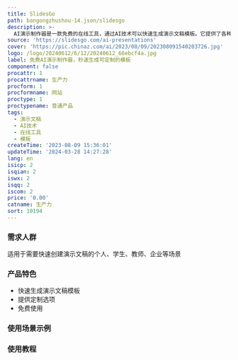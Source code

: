 ```yaml
---
title: SlidesGo
path: bangongzhushou-14.json/slidesgo
description: >-
  AI演示制作器是一款免费的在线工具，通过AI技术可以快速生成演示文稿模板。它提供了各种定制选项，用户可以根据自己的需求进行修改和编辑。优势：快速、定制化、免费使用。定价：免费。定位：帮助用户快速创建演示文稿。
source: 'https://slidesgo.com/ai-presentations'
cover: 'https://pic.chinaz.com/ai/2023/08/09/202308091540203726.jpg'
logo: /logo/20240612/6/12/20240612_66ebcf4a.jpg
label: 免费AI演示制作器，秒速生成可定制的模板
component: false
procattr: 1
procattrname: 生产力
procform: 1
procformname: 网站
proctype: 1
proctypename: 普通产品
tags:
  - 演示文稿
  - AI技术
  - 在线工具
  - 模板
createTime: '2023-08-09 15:36:01'
updateTime: '2024-03-28 14:27:28'
lang: en
isicp: 2
isqian: 2
iswx: 2
isqq: 2
iscom: 2
price: '0.00'
catname: 生产力
sort: 10194
---
```




### 需求人群
适用于需要快速创建演示文稿的个人、学生、教师、企业等场景

### 产品特色
- 快速生成演示文稿模板
- 提供定制选项
- 免费使用

### 使用场景示例


### 使用教程


  
